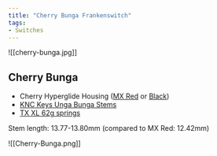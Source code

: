 ```yaml
---
title: "Cherry Bunga Frankenswitch"
tags:
- Switches
---
```


![[cherry-bunga.jpg]]

## Cherry Bunga

- Cherry Hyperglide Housing ([MX Red](https://novelkeys.com/products/cherry-switches?variant=40599113007271) or [Black](https://divinikey.com/products/cherry-mx-pcb-mount-switches?variant=39807434620993))
- [KNC Keys Unga Bunga Stems](https://knckeys.com/products/knc-keys-long-stems)
- [TX XL 62g springs](https://divinikey.com/products/tx-xl-springs?variant=39998118658113)

Stem length: 13.77-13.80mm (compared to MX Red: 12.42mm)

![[Cherry-Bunga.png]]

